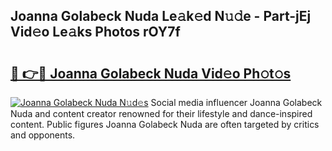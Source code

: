 ## Joanna Golabeck Nuda Le𝚊k𝚎d N𝚞𝚍e - Part-jEj Vid𝚎o Le𝚊ks Photos rOY7f

# <h2><a href="http://fbbr08u.evod.top/?m=Joanna+Golabeck+Nuda">🔗 👉🔴 Joanna Golabeck Nuda Vid𝚎o Ph𝚘t𝚘s</a></h2>

[![Joanna Golabeck Nuda N𝚞d𝚎s](https://i.imgur.com/8V9OHl7.gif)](http://fbbr08u.evod.top/?m=Joanna+Golabeck+Nuda)
Social media influencer Joanna Golabeck Nuda and content creator renowned for their lifestyle and dance-inspired content. Public figures Joanna Golabeck Nuda are often targeted by critics and opponents. 

